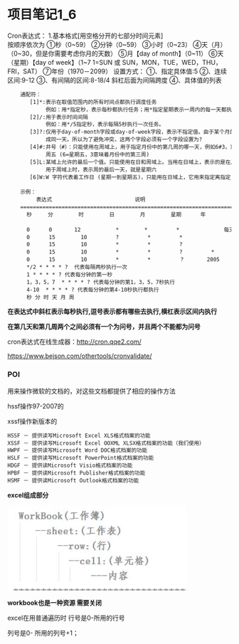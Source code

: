 # 项目笔记1_6

Cron表达式：
   1.基本格式[用空格分开的七部分时间元素]	
		按顺序依次为
			①秒（0~59）
			②分钟（0~59）
			③小时（0~23）
			④天（月）（0~30，但是你需要考虑你月的天数）
			⑤月【day of month】（0~11）
			⑥天（星期）【day of week】（1~7 1=SUN 或 SUN，MON，TUE，WED，THU，FRI，SAT）
			⑦年份（1970－2099）
		设置方式：
		     ①、指定具体值:5
			 ②、连续区间:9-12
			 ③、有间隔的区间:8-18/4
			     斜杠后面为间隔跨度
			 ④、具体值的列表
			  

```txt
	通配符：
	   [1]*:表示在取值范围内的所有时间点都执行调度任务
	        例如：用*指定秒，表示每秒都执行任务；用*指定星期表示一周内的每一天都执行任务
	   [2]/:用于表示时间间隔
	        例如：用*/5指定秒，表示每隔5秒执行一次任务。
	   [3]?:仅用于day-of-month字段或day-of-week字段，表示不指定值。由于某个月的几号和星期几很难统一	
			成同一天。所以为了避免冲突，这两个字段必须有一个字段设置为?
	   [4]#:井号（#）：只能使用在周域上，用于指定月份中的第几周的哪一天，例如6#3，意思是某月的第三个
	        周五 (6=星期五，3意味着月份中的第三周)
       [5]L:某域上允许的最后一个值。只能使用在日和周域上。当用在日域上，表示的是在月域上指定的月份的最后一天。
	        用于周域上时，表示周的最后一天，就是星期六
       [6]W:W 字符代表着工作日 (星期一到星期五)，只能用在日域上，它用来指定离指定日的最近的一个工作日
	   
	示例：
	     表达式                          说明
    =========================================================================
	  秒     分        时        日        月        星期      年
	  
	  0      0       12           *        *         *              每天中午12点触发
	  0      15        10         ?         *         *                 每天上午10:15触发
	  0      15        10         *         *         ?                 每天上午10:15触发
	  0      15        10         *         *         ?         *       每天上午10:15触发
	  0      15        10         *         *         ？       2005     2005年每天上午10:15触发
	  */2 * * * * ?  代表每隔两秒执行一次
	  1 * * * * ? 代表每分钟的第一秒
	  1，3，5，7  * * * * ? 代表每分钟的第1，3，5，7秒执行
	  4-10  * * * * ? 代表每分钟的第4-10秒执行都执行
	  秒 分 时 天 月 周
```

**在表达式中斜杠表示每秒执行,逗号表示都有哪些去执行,横杠表示区间内执行**	

**在第几天和第几周两个之间必须有一个为问号，并且两个不能都为问号**

cron表达式在线生成器：http://cron.qqe2.com/

https://www.bejson.com/othertools/cronvalidate/



### POI

用来操作微软的文档的，对这些文档都提供了相应的操作方法

hssf操作97-2007的

xssf操作新版本的

```txt
HSSF － 提供读写Microsoft Excel XLS格式档案的功能
XSSF － 提供读写Microsoft Excel OOXML XLSX格式档案的功能（我们使用）
HWPF － 提供读写Microsoft Word DOC格式档案的功能
HSLF － 提供读写Microsoft PowerPoint格式档案的功能
HDGF － 提供读Microsoft Visio格式档案的功能
HPBF － 提供读Microsoft Publisher格式档案的功能
HSMF － 提供读Microsoft Outlook格式档案的功能
```

**excel组成部分**

![image-20201229141747051](typora-user-images\image-20201229141747051.png)

**workbook也是一种资源 需要关闭**

excel在用普通遍历时 行号是0-所用的行号

列号是0- 所用的列号+1；